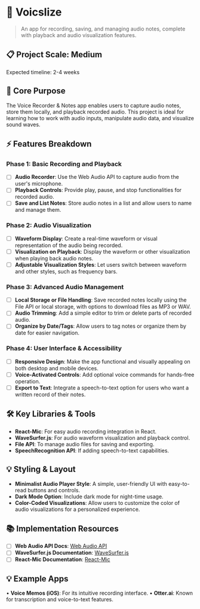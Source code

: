 # 🎤 Voicslize

> An app for recording, saving, and managing audio notes, complete with playback and audio visualization features.

## 📋 Project Scale: Medium
Expected timeline: 2-4 weeks

## 🎯 Core Purpose
The Voice Recorder & Notes app enables users to capture audio notes, store them locally, and playback recorded audio. This project is ideal for learning how to work with audio inputs, manipulate audio data, and visualize sound waves.

## ⚡ Features Breakdown

### Phase 1: Basic Recording and Playback
- [ ] **Audio Recorder**: Use the Web Audio API to capture audio from the user's microphone.
- [ ] **Playback Controls**: Provide play, pause, and stop functionalities for recorded audio.
- [ ] **Save and List Notes**: Store audio notes in a list and allow users to name and manage them.

### Phase 2: Audio Visualization
- [ ] **Waveform Display**: Create a real-time waveform or visual representation of the audio being recorded.
- [ ] **Visualization on Playback**: Display the waveform or other visualization when playing back audio notes.
- [ ] **Adjustable Visualization Styles**: Let users switch between waveform and other styles, such as frequency bars.

### Phase 3: Advanced Audio Management
- [ ] **Local Storage or File Handling**: Save recorded notes locally using the File API or local storage, with options to download files as MP3 or WAV.
- [ ] **Audio Trimming**: Add a simple editor to trim or delete parts of recorded audio.
- [ ] **Organize by Date/Tags**: Allow users to tag notes or organize them by date for easier navigation.

### Phase 4: User Interface & Accessibility
- [ ] **Responsive Design**: Make the app functional and visually appealing on both desktop and mobile devices.
- [ ] **Voice-Activated Controls**: Add optional voice commands for hands-free operation.
- [ ] **Export to Text**: Integrate a speech-to-text option for users who want a written record of their notes.

## 🛠️ Key Libraries & Tools
- **React-Mic**: For easy audio recording integration in React.
- **WaveSurfer.js**: For audio waveform visualization and playback control.
- **File API**: To manage audio files for saving and exporting.
- **SpeechRecognition API**: If adding speech-to-text capabilities.

## 💡 Styling & Layout
- **Minimalist Audio Player Style**: A simple, user-friendly UI with easy-to-read buttons and controls.
- **Dark Mode Option**: Include dark mode for night-time usage.
- **Color-Coded Visualizations**: Allow users to customize the color of audio visualizations for a personalized experience.

## 📚 Implementation Resources
- [ ] **Web Audio API Docs**: [Web Audio API](https://developer.mozilla.org/en-US/docs/Web/API/Web_Audio_API)
- [ ] **WaveSurfer.js Documentation**: [WaveSurfer.js](https://wavesurfer-js.org/docs/)
- [ ] **React-Mic Documentation**: [React-Mic](https://www.npmjs.com/package/react-mic)

## 💡 Example Apps
• **Voice Memos (iOS)**: For its intuitive recording interface.
• **Otter.ai**: Known for transcription and voice-to-text features.